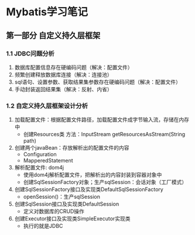 # Mybatis学习笔记
## 第一部分 自定义持久层框架
### 1.1 JDBC问题分析
1. 数据库配置信息存在硬编码问题（解决：配置文件）
2. 频繁创建释放数据库连接（解决：连接池）
3. sql语句、设置参数、获取结果集参数存在硬编码问题（解决：配置文件）
4. 手动封装返回结果集（解决：反射、内省）
### 1.2 自定义持久层框架设计分析
1. 加载配置文件：根据配置文件路径，加载配置文件成字节输入流，存储在内存中
    - 创建Resources类  方法：InputStream getResourcesAsStream(String path)
2. 创建两个javaBean：存放解析出的配置文件的内容
    - Configuration
    - MapperedStatement
3. 解析配置文件: dom4j
    - 使用dom4j解析配置文件，把解析出的内容封装到容器对象中
    - 创建SqlSessionFactory对象；生产sqlSession：会话对象（工厂模式）
4. 创建SqlSessionFactory接口及实现类DefaultSqlSessionFactory
    - openSession()：生产sqlSession
5. 创建SqlSession接口及实现类DefaultSession
    - 定义对数据库的CRUD操作
6. 创建Executor接口及实现类SimpleExecutor实现类
    - 执行的就是JDBC
  



